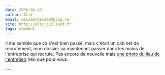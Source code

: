 ```yaml
---
date: 2006-06-28
author: Alix
email: meinamsterdam@blog.re
site: http://alix.guillard.fr
tags: comment
---
```


<p>Il me semble que ça s'est bien passé, mais c'était un cabinet de recrutement, mon dossier va maintenant passer dans les mains de l'entreprise qui recrute. Pas encore de nouvelle mais <a href="http://blog.re/me-in-amsterdam/index.php/2006/06/27/52-un-tour-a-sloterdijk">une photo du lieu de l'entretien</a> rien que pour vous.</p>
---